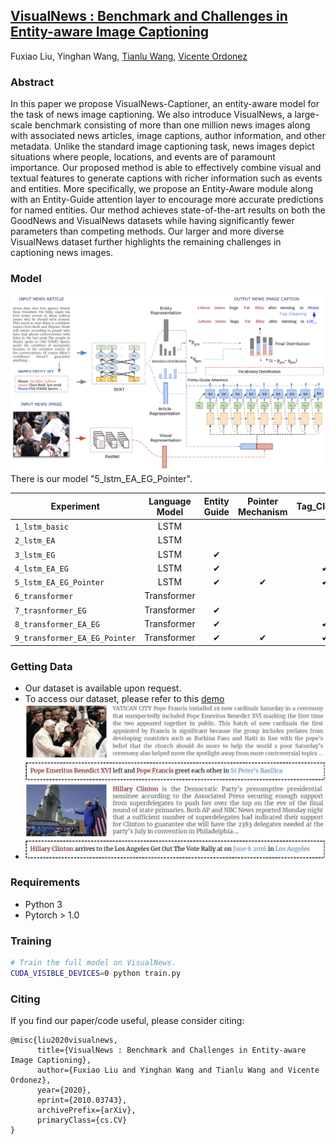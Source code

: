 ## [VisualNews : Benchmark and Challenges in Entity-aware Image Captioning](https://arxiv.org/abs/2010.03743)
Fuxiao Liu, Yinghan Wang, [Tianlu Wang](http://www.cs.virginia.edu/~tw8cb/), [Vicente Ordonez](https://www.vicenteordonez.com/)

### Abstract 
In this paper we propose VisualNews-Captioner, an entity-aware model for the task of news image captioning. We also introduce VisualNews, a large-scale benchmark consisting of more than one million news images along with associated news articles, image captions, author information, and other metadata. Unlike the standard image captioning task, news images depict situations where people, locations, and events are of paramount importance. Our proposed method is able to effectively combine visual and textual features to generate captions with richer information such as events and entities. More specifically, we propose an Entity-Aware module along with an Entity-Guide attention layer to encourage more accurate predictions for named entities. Our method achieves state-of-the-art results on both the GoodNews and VisualNews datasets while having significantly fewer parameters than competing methods. Our larger and more diverse VisualNews dataset further highlights the remaining challenges in captioning news images.



### Model
![VisualNews Model](./visual2.png)
There is our model "5_lstm_EA_EG_Pointer".

| Experiment                       | Language Model |    Entity Guide |Pointer Mechanism|    Tag_Cleaning |
| -------------------------------- | :-------------:| :--------------:| :--------------:| :--------------:|
| `1_lstm_basic`                   |           LSTM |                 |                 |                 |
| `2_lstm_EA`                      |           LSTM |                 |                 |                 |                
| `3_lstm_EG`                      |           LSTM |               ✔ |                 |                 |                  
| `4_lstm_EA_EG`                   |           LSTM |               ✔ |                 |               ✔ |               
| `5_lstm_EA_EG_Pointer`           |           LSTM |               ✔ |               ✔ |               ✔ |                
| `6_transformer`                  |    Transformer |                 |                 |                 |             
| `7_trasnformer_EG`               |    Transformer |               ✔ |                 |                 |
| `8_transformer_EA_EG`            |    Transformer |               ✔ |                 |               ✔ |  
| `9_transformer_EA_EG_Pointer`    |    Transformer |               ✔ |               ✔ |               ✔ | 



### Getting Data
- Our dataset is available upon request. 
- To access our dataset, please refer to this [demo](./VisualNews-Dataset.ipynb)
- ![Examples from our VisualNews dataset](./sample.jpg)

### Requirements
- Python 3
- Pytorch > 1.0

### Training
```sh
# Train the full model on VisualNews.
CUDA_VISIBLE_DEVICES=0 python train.py
```

### Citing
If you find our paper/code useful, please consider citing:

```
@misc{liu2020visualnews,
      title={VisualNews : Benchmark and Challenges in Entity-aware Image Captioning}, 
      author={Fuxiao Liu and Yinghan Wang and Tianlu Wang and Vicente Ordonez},
      year={2020},
      eprint={2010.03743},
      archivePrefix={arXiv},
      primaryClass={cs.CV}
}
```
